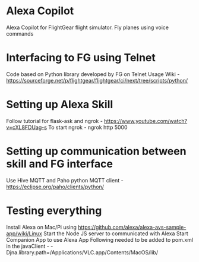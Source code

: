 # Alexa Copilot
Alexa Copilot for FlightGear flight simulator. Fly planes using voice commands

# Interfacing to FG using Telnet
Code based on Python library developed by FG on Telnet Usage Wiki - https://sourceforge.net/p/flightgear/flightgear/ci/next/tree/scripts/python/

# Setting up Alexa Skill
Follow tutorial for flask-ask and ngrok - https://www.youtube.com/watch?v=cXL8FDUag-s
To start ngrok - ngrok http 5000

# Setting up communication between skill and FG interface
Use Hive MQTT and Paho python MQTT client - https://eclipse.org/paho/clients/python/

# Testing everything
Install Alexa on Mac/Pi using https://github.com/alexa/alexa-avs-sample-app/wiki/Linux
Start the Node JS server to communicated with Alexa
Start Companion App to use Alexa App
Following needed to be added to pom.xml in the javaClient - <argument>-Djna.library.path=/Applications/VLC.app/Contents/MacOS/lib/</argument>

